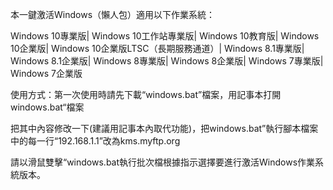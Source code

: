 本一鍵激活Windows（懶人包）適用以下作業系統：

Windows 10專業版| Windows 10工作站專業版| Windows 10教育版| Windows 10企業版| Windows 10企業版LTSC（長期服務通道）| Windows 8.1專業版| Windows 8.1企業版| Windows 8專業版| Windows 8企業版| Windows 7專業版| Windows 7企業版

使用方式：第一次使用時請先下載“windows.bat”檔案，用記事本打開windows.bat“檔案

把其中內容修改一下(建議用記事本內取代功能)，把windows.bat”執行腳本檔案中的每一行“192.168.1.1”改為kms.myftp.org 

請以滑鼠雙擊“windows.bat執行批次檔根據指示選擇要進行激活Windows作業系統版本。


